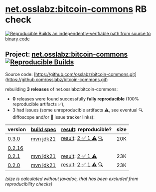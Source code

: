 [net.osslabz:bitcoin-commons](https://central.sonatype.com/artifact/net.osslabz/bitcoin-commons/versions) RB check
=======

[![Reproducible Builds](https://reproducible-builds.org/images/logos/rb.svg) an independently-verifiable path from source to binary code](https://reproducible-builds.org/)

## Project: [net.osslabz:bitcoin-commons](https://central.sonatype.com/artifact/net.osslabz/bitcoin-commons/versions) [![Reproducible Builds](https://img.shields.io/endpoint?url=https://raw.githubusercontent.com/jvm-repo-rebuild/reproducible-central/master/content/net/osslabz/bitcoin-commons/badge.json)](https://github.com/jvm-repo-rebuild/reproducible-central/blob/master/content/net/osslabz/bitcoin-commons/README.md)

Source code: [https://github.com/osslabz/bitcoin-commons.git](https://github.com/osslabz/bitcoin-commons.git)

rebuilding **3 releases** of net.osslabz:bitcoin-commons:
- **0** releases were found successfully **fully reproducible** (100% reproducible artifacts :white_check_mark:),
- 3 had issues (some unreproducible artifacts :warning:, see eventual :mag: diffoscope and/or :memo: issue tracker links):

| version | [build spec](/BUILDSPEC.md) | [result](https://reproducible-builds.org/docs/jvm/): reproducible? | size |
| -- | --------- | ------ | -- |
| [0.3.0](https://central.sonatype.com/artifact/net.osslabz/bitcoin-commons/0.3.0/pom) | [mvn jdk21](bitcoin-commons-0.3.0.buildspec) | [result](bitcoin-commons-0.3.0.buildinfo): [2 :white_check_mark:  1 :warning:](bitcoin-commons-0.3.0.buildcompare) [:mag:](bitcoin-commons-0.3.0.diffoscope) | 20K |
| [0.2.16](https://central.sonatype.com/artifact/net.osslabz/bitcoin-commons/0.2.16/pom) | | | |
| [0.2.1](https://central.sonatype.com/artifact/net.osslabz/bitcoin-commons/0.2.1/pom) | [mvn jdk21](bitcoin-commons-0.2.1.buildspec) | [result](bitcoin-commons-0.2.1.buildinfo): [2 :white_check_mark:  1 :warning:](bitcoin-commons-0.2.1.buildcompare) | 23K |
| [0.2.0](https://central.sonatype.com/artifact/net.osslabz/bitcoin-commons/0.2.0/pom) | [mvn jdk21](bitcoin-commons-0.2.0.buildspec) | [result](bitcoin-commons-0.2.0.buildinfo): [2 :white_check_mark:  1 :warning:](bitcoin-commons-0.2.0.buildcompare) [:mag:](bitcoin-commons-0.2.0.diffoscope) | 23K |

<i>(size is calculated without javadoc, that has been excluded from reproducibility checks)</i>

